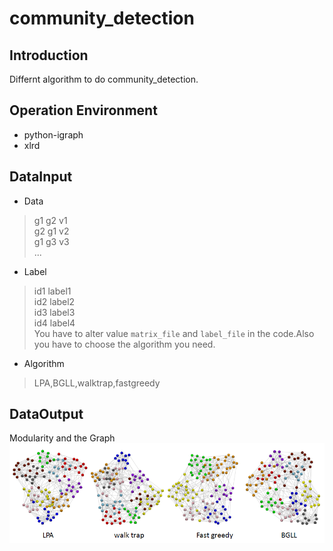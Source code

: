 # community_detection
## Introduction
Differnt algorithm to do community_detection.
## Operation Environment
- python-igraph
- xlrd
## DataInput
- Data
> g1 g2 v1 <br>
> g2 g1 v2 <br>
> g1 g3 v3 <br>
> ... <br>
- Label
> id1 label1 <br>
> id2 label2 <br>
> id3 label3 <br>
> id4 label4 <br>
You have to alter value `matrix_file` and `label_file` in the code.Also you have to choose the algorithm you need.
- Algorithm
> LPA,BGLL,walktrap,fastgreedy
## DataOutput
Modularity and the Graph
![imgae](https://github.com/TerenceLiu2/community_detection/blob/master/1.png)

